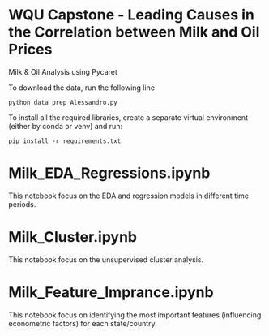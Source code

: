 # WQU Capstone - Leading Causes in the Correlation between Milk and Oil Prices
Milk &amp; Oil Analysis using Pycaret

To download the data, run the following line

`python data_prep_Alessandro.py`

To install all the required libraries, create a separate virtual environment (either by conda or venv) and run:

`pip install -r requirements.txt`

# Milk_EDA_Regressions.ipynb
This notebook focus on the EDA and regression models in different time periods.

# Milk_Cluster.ipynb
This notebook focus on the unsupervised cluster analysis.

# Milk_Feature_Imprance.ipynb
This notebook focus on identifying the most important features (influencing econometric factors) for each state/country.
